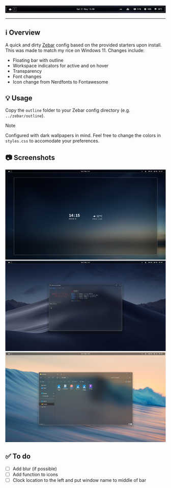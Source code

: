 ![Prewiew](assets/preview.png)

---

## :information_source: Overview

A quick and dirty [Zebar](https://github.com/zebar-dev/zebar) config based on the provided starters upon install. This was made to match my rice on Windows 11. Changes include:

- Floating bar with outline
- Workspace indicators for active and on hover
- Transparency
- Font changes
- Icon change from Nerdfonts to Fontawesome

## :bulb: Usage

Copy the `outline` folder to your Zebar config directory (e.g. `../zebar/outline`).

> [!NOTE]  
> Configured with dark wallpapers in mind. Feel free to change the colors in `styles.css` to accomodate your preferences.

## :camera: Screenshots
![Preview with Zen Browser](assets/1.png)
![Preview with Powershell](assets/2.png)
![Preview with Explorer](assets/3.png)

## :white_check_mark:  To do
- [ ] Add blur (if possible)
- [ ] Add function to icons
- [ ] Clock location to the left and put window name to middle of bar